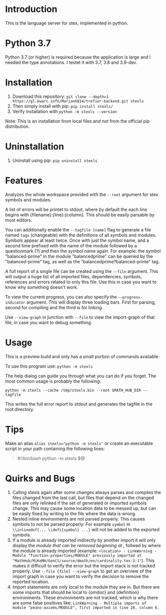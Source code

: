 # Introduction

This is the language server for stex, implemented in python.

# Python 3.7

Python 3.7 (or higher) is required because the application is large and I needed the type annotations.
I testet it with 3.7, 3.8 and 3.9-dev.

# Installation

1. Download this repository: `git clone --depth=1 https://gl.kwarc.info/Marian6814/trefier-backend.git stexls`
2. Then simply install with pip: `pip install stexls/`
3. Verify installation with `python -m stexls --version`

Note: This is an installation from local files and not from the official pip distribution.

# Uninstallation

1. Uninstall using pip: `pip uninstall stexls`

# Features

Analyzes the whole workspace provided with the `--root` argument for stex symbols and
modules.


A list of errors will be printet to stdout, where by default the each line begins with
{filename}:{line}:{column}. This should be easily parsable by most editors.


You can additionally enable the `--tagfile [name]` flag to generate a file named `tags` (changeable)
with the definitions of all symbols and modules.
Symbols appear at least twice. Once with just the symbol name, and a second time prefixed with
the name of the module followed by a questionmark (?) and then the symbol name again.
For example: the symbol "balanced-prime" in the module "balancedprime" can be queried by
the "balanced-prime" tag, as well as the "balancedprime?balanced-prime" tag.


A full report of a single file can be created using the `--file` argument.
This will output a huge list of all imported files, dependencies, symbols, references and
errors related to only this file.
Use this in case you want to know why something doesn't work.

To view the current progress, you can also specify the `--progress-indicator` argument.
This will display three loading bars. First for parsing, second for compiling and the
third is for linking.

Use `--view-graph` in junction with `--file` to view the import-graph of that file,
in case you want to debug something.

# Usage

This is a preview build and only has a small portion of commands available:

To use this program use: `python -m stexls`


The help dialog can guide you through what you can do if you forget.
The most common usage is probably the following:


`python -m stexls --cache /tmp/stexls.bin --root $MATH_HUB_DIR --tagfile`


This writes the full error report to stdout and generates the tagfile
in the root directory.

# Tips

Make an alias `alias stexls="python -m stexls"` or create an
executable script in your path containing the following lines:

> #!/bin/bash
> python -m stexls $@

# Quirks and Bugs

1. Calling stexls again after some changes always parses and compiles the files changed from the last call, but files that depend on the changed files
are only relinked if the set of generated or imported symbols change. This may cause some location data to be messed up, but can be easily fixed by
writing to the file where the data is wrong.
2. Nested inline environments are not parsed properly. This causes symbols to not be parsed properly: For example `symbol` in `\\inlinedef{... \\defi{symbol} ...}` will not be added to the exported symbols.
3. If a module is already imported indirectly by another import it will only display the *module that can be removed beginning at <location>*, follwed by
where the module is already imported (example: `<location> - LinkWarning - Module "function-properties/MODULE" previously imported at "MathHub/MiKoMH/GenCS/source/dmath/en/cardinality.tex:3:1"`). This makes it difficult to verify the error but the import stack is not tracked properly. Use `--file {file} --view-graph` to
get an overview of the import graph in case you want to verify the decision to remove the reported location.
4. Import statements are only local to the module they are in. But there are some imports that should be local to {omdoc} and {definition} environments.
These environments are not tracked, which is why there are some false positives like: `LinkWarning - Multiple imports of module "peano-axioms/MODULE", first imported in line 28, column 6.`
